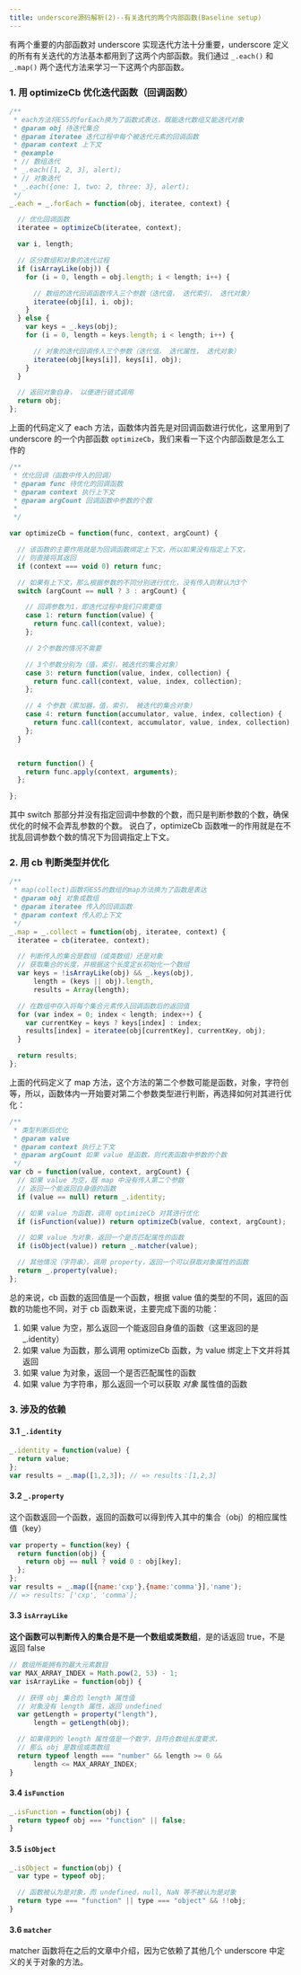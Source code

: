 ```yaml
---
title: underscore源码解析(2)--有关迭代的两个内部函数(Baseline setup)
---
```

有两个重要的内部函数对 underscore 实现迭代方法十分重要，underscore 定义的所有有关迭代的方法基本都用到了这两个内部函数。我们通过 `_.each()` 和 `_.map()` 两个迭代方法来学习一下这两个内部函数。

### 1. 用 optimizeCb 优化迭代函数（回调函数）
```JavaScript
/**
 * each方法将ES5的forEach换为了函数式表达，既能迭代数组又能迭代对象
 * @param obj 待迭代集合
 * @param iteratee 迭代过程中每个被迭代元素的回调函数
 * @param context 上下文
 * @example
 * // 数组迭代
 * _.each([1, 2, 3], alert);
 * // 对象迭代
 * _.each({one: 1, two: 2, three: 3}, alert);
 */
_.each = _.forEach = function(obj, iteratee, context) {

  // 优化回调函数
  iteratee = optimizeCb(iteratee, context);

  var i, length;

  // 区分数组和对象的迭代过程
  if (isArrayLike(obj)) {
    for (i = 0, length = obj.length; i < length; i++) {

      // 数组的迭代回调函数传入三个参数（迭代值， 迭代索引， 迭代对象）
      iteratee(obj[i], i, obj);
    }
  } else {
    var keys = _.keys(obj);
    for (i = 0, length = keys.length; i < length; i++) {

      // 对象的迭代回调传入三个参数（迭代值， 迭代属性， 迭代对象）
      iteratee(obj[keys[i]], keys[i], obj);
    }
  }

  // 返回对象自身， 以便进行链式调用
  return obj;
};
```
上面的代码定义了 each 方法，函数体内首先是对回调函数进行优化，这里用到了
underscore 的一个内部函数 `optimizeCb`，我们来看一下这个内部函数是怎么工作的

```JavaScript
/**
 * 优化回调（函数中传入的回调）
 * @param func 待优化的回调函数
 * @param context 执行上下文
 * @param argCount 回调函数中参数的个数
 *
 */

var optimizeCb = function(func, context, argCount) {

  // 该函数的主要作用就是为回调函数绑定上下文，所以如果没有指定上下文，
  // 则直接将其返回
  if (context === void 0) return func;

  // 如果有上下文，那么根据参数的不同分别进行优化，没有传入则默认为3个
  switch (argCount == null ? 3 : argCount) {

    // 回调参数为1，即迭代过程中我们只需要值
    case 1: return function(value) {
      return func.call(context, value);
    };

    // 2个参数的情况不需要

    // 3个参数分别为（值，索引，被迭代的集合对象）
    case 3: return function(value, index, collection) {
      return func.call(context, value, index, collection);
    };

    // 4 个参数（累加器，值，索引， 被迭代的集合对象）
    case 4: return function(accumulator, value, index, collection) {
      return func.call(context, accumulator, value, index, collection);
    };
  }


  return function() {
    return func.apply(context, arguments);
  };

};

```
其中 switch 那部分并没有指定回调中参数的个数，而只是判断参数的个数，确保优化的时候不会弄乱参数的个数。
说白了，optimizeCb 函数唯一的作用就是在不扰乱回调参数个数的情况下为回调指定上下文。

### 2. 用 cb 判断类型并优化
```JavaScript
/**
 * map(collect)函数将ES5的数组的map方法换为了函数是表达
 * @param obj 对象或数组
 * @param iteratee 传入的回调函数
 * @param context 传入的上下文
 */
_.map = _.collect = function(obj, iteratee, context) {
  iteratee = cb(iteratee, context);

  // 判断传入的集合是数组（或类数组）还是对象
  // 获取集合的长度，并根据这个长度定长初始化一个数组
  var keys = !isArrayLike(obj) && _.keys(obj),
      length = (keys || obj).length,
      results = Array(length);

  // 在数组中存入将每个集合元素传入回调函数后的返回值
  for (var index = 0; index < length; index++) {
    var currentKey = keys ? keys[index] : index;
    results[index] = iteratee(obj[currentKey], currentKey, obj);
  }

  return results;
};
```
上面的代码定义了 map 方法，这个方法的第二个参数可能是函数，对象，字符创等，所以，函数体内一开始要对第二个参数类型进行判断，再选择如何对其进行优化：
```JavaScript
/**
 * 类型判断后优化
 * @param value
 * @param context 执行上下文
 * @param argCount 如果 value 是函数，则代表函数中参数的个数
 */
var cb = function(value, context, argCount) {
  // 如果 value 为空，既 map 中没有传入第二个参数
  // 返回一个能返回自身值的函数
  if (value == null) return _.identity;

  // 如果 value 为函数，调用 optimizeCb 对其进行优化
  if (isFunction(value)) return optimizeCb(value, context, argCount);

  // 如果 value 为对象，返回一个是否匹配属性的函数
  if (isObject(value)) return _.matcher(value);

  // 其他情况（字符串），调用 property，返回一个可以获取对象属性的函数
  return _.property(value);
};
```
总的来说，cb 函数的返回值是一个函数，根据 value 值的类型的不同，返回的函数的功能也不同，对于 cb 函数来说，主要完成下面的功能：
1. 如果 value 为空，那么返回一个能返回自身值的函数（这里返回的是_.identity）
2. 如果 value 为函数，那么调用 optimizeCb 函数，为 value 绑定上下文并将其返回
3. 如果 value 为对象，返回一个是否匹配属性的函数
4. 如果 value 为字符串，那么返回一个可以获取 _对象_ 属性值的函数

### 3. 涉及的依赖
#### 3.1 `_.identity`
```JavaScript
_.identity = function(value) {
  return value;
};
var results = _.map([1,2,3]); // => results：[1,2,3]
```

#### 3.2 `_.property`
这个函数返回一个函数，返回的函数可以得到传入其中的集合（obj）的相应属性值（key）
```JavaScript
var property = function(key) {
  return function(obj) {
    return obj == null ? void 0 : obj[key];
  };
};
var results = _.map([{name:'cxp'},{name:'comma'}],'name');
// => results: ['cxp', 'comma'];
```
#### 3.3 `isArrayLike`
**这个函数可以判断传入的集合是不是一个数组或类数组**，是的话返回 true，不是返回 false
```JavaScript
// 数组所能拥有的最大元素数目
var MAX_ARRAY_INDEX = Math.pow(2, 53) - 1;
var isArrayLike = function(obj) {

  // 获得 obj 集合的 length 属性值
  // 对象没有 length 属性，返回 undefined
  var getLength = property("length"),
      length = getLength(obj);

  // 如果得到的 length 属性值是一个数字，且符合数组长度要求，
  // 那么 obj 是数组或类数组
  return typeof length === "number" && length >= 0 &&
      length <= MAX_ARRAY_INDEX;
}
```
#### 3.4 `isFunction`
```JavaScript
_.isFunction = function(obj) {
  return typeof obj === "function" || false;
}
```

#### 3.5 `isObject`
```JavaScript
_.isObject = function(obj) {
  var type = typeof obj;

  // 函数被认为是对象，而 undefined，null, NaN 等不被认为是对象
  return type === "function" || type === "object" && !!obj;
}
```

#### 3.6 `matcher`
matcher 函数将在之后的文章中介绍，因为它依赖了其他几个 underscore 中定义的关于对象的方法。
